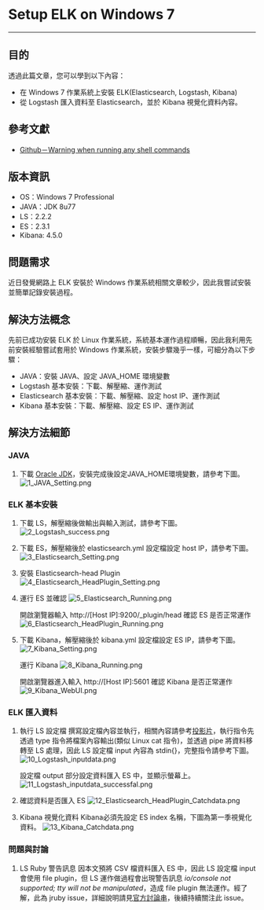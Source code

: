 # Setup ELK on Windows 7
---

## 目的
透過此篇文章，您可以學到以下內容：
* 在 Windows 7 作業系統上安裝 ELK(Elasticsearch, Logstash, Kibana)
* 從 Logstash 匯入資料至 Elasticsearch，並於 Kibana 視覺化資料內容。

## 參考文獻
* [Github－Warning when running any shell commands](https://github.com/elastic/logstash/issues/3087)


## 版本資訊
* OS：Windows 7 Professional
* JAVA：JDK 8u77
* LS：2.2.2
* ES：2.3.1
* Kibana: 4.5.0

## 問題需求
近日發覺網路上 ELK 安裝於 Windows 作業系統相關文章較少，因此我嘗試安裝並簡單記錄安裝過程。

## 解決方法概念
先前已成功安裝 ELK 於 Linux 作業系統，系統基本運作過程順暢，因此我利用先前安裝經驗嘗試套用於 Windows 作業系統，安裝步驟幾乎一樣，可細分為以下步驟：
* JAVA：安裝 JAVA、設定 JAVA_HOME 環境變數
* Logstash 基本安裝：下載、解壓縮、運作測試
* Elasticsearch 基本安裝：下載、解壓縮、設定 host IP、運作測試
* Kibana 基本安裝：下載、解壓縮、設定 ES IP、運作測試

## 解決方法細節
### JAVA
1. 下載 [Oracle JDK](http://www.oracle.com/technetwork/java/javase/downloads/jdk8-downloads-2133151.html)，安裝完成後設定JAVA_HOME環境變數，請參考下圖。
	![1_JAVA_Setting.png](../pictures/1_JAVA_Setting.png)

### ELK 基本安裝
1. 下載 LS，解壓縮後做輸出與輸入測試，請參考下圖。
	![2_Logstash_success.png](../pictures/2_Logstash_success.png)

2. 下載 ES，解壓縮後於 elasticsearch.yml 設定檔設定 host IP，請參考下圖。
	![3_Elasticsearch_Setting.png](../pictures/3_Elasticsearch_Setting.png)

3. 安裝 Elasticsearch-head Plugin
	![4_Elasticsearch_HeadPlugin_Setting.png](../pictures/4_Elasticsearch_HeadPlugin_Setting.png)

4. 運行 ES 並確認
	![5_Elasticsearch_Running.png](../pictures/5_Elasticsearch_Running.png)
	
    開啟瀏覽器輸入 http://[Host IP]:9200/_plugin/head 確認 ES 是否正常運作
    ![6_Elasticsearch_HeadPlugin_Running.png](../pictures/6_Elasticsearch_HeadPlugin_Running.png)

5. 下載 Kibana，解壓縮後於 kibana.yml 設定檔設定 ES IP，請參考下圖。
	![7_Kibana_Setting.png](../pictures/7_Kibana_Setting.png)
    
    運行 Kibana
    ![8_Kibana_Running.png](../pictures/8_Kibana_Running.png)
    
    開啟瀏覽器進入輸入 http://[Host IP]:5601 確認 Kibana 是否正常運作
    ![9_Kibana_WebUI.png](../pictures/9_Kibana_WebUI.png)

### ELK 匯入資料
1. 執行 LS 設定檔
	撰寫設定檔內容並執行，相關內容請參考[投影片](../slides/ELK_share_public.html)，執行指令先透過 type 指令將檔案內容輸出(類似 Linux cat 指令)，並透過 pipe 將資料移轉至 LS 處理，因此 LS 設定檔 input 內容為 stdin{}，完整指令請參考下圖。
	![10_Logstash_inputdata.png](../pictures/10_Logstash_inputdata.png)
    
    設定檔 output 部分設定資料匯入 ES 中，並顯示螢幕上。
    ![11_Logstash_inputdata_successfal.png](../pictures/11_Logstash_inputdata_successfal.png)

2. 確認資料是否匯入 ES
	![12_Elasticsearch_HeadPlugin_Catchdata.png](../pictures/12_Elasticsearch_HeadPlugin_Catchdata.png)

3. Kibana 視覺化資料
	Kibana必須先設定 ES index 名稱，下圖為第一季視覺化資料。
    ![13_Kibana_Catchdata.png](../pictures/13_Kibana_Catchdata.png)

### 問題與討論
1. LS Ruby 警告訊息
	因本文預將 CSV 檔資料匯入 ES 中，因此 LS 設定檔 input 會使用 file plugin，但 LS 運作做過程會出現警告訊息 *io/console not supported; tty will not be manipulated*，造成 file plugin 無法運作。經了解，此為 jruby issue，詳細說明請見[官方討論串](https://github.com/elastic/logstash/issues/3087)，後續持續關注此 issue。
